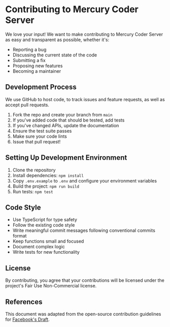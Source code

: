 # Contributing to Mercury Coder Server

We love your input! We want to make contributing to Mercury Coder Server as easy and transparent as possible, whether it's:

- Reporting a bug
- Discussing the current state of the code
- Submitting a fix
- Proposing new features
- Becoming a maintainer

## Development Process

We use GitHub to host code, to track issues and feature requests, as well as accept pull requests.

1. Fork the repo and create your branch from `main`
2. If you've added code that should be tested, add tests
3. If you've changed APIs, update the documentation
4. Ensure the test suite passes
5. Make sure your code lints
6. Issue that pull request!

## Setting Up Development Environment

1. Clone the repository
2. Install dependencies: `npm install`
3. Copy `.env.example` to `.env` and configure your environment variables
4. Build the project: `npm run build`
5. Run tests: `npm test`

## Code Style

- Use TypeScript for type safety
- Follow the existing code style
- Write meaningful commit messages following conventional commits format
- Keep functions small and focused
- Document complex logic
- Write tests for new functionality

## License

By contributing, you agree that your contributions will be licensed under the project's Fair Use Non-Commercial license.

## References

This document was adapted from the open-source contribution guidelines for [Facebook's Draft](https://github.com/facebook/draft-js/blob/master/CONTRIBUTING.md).